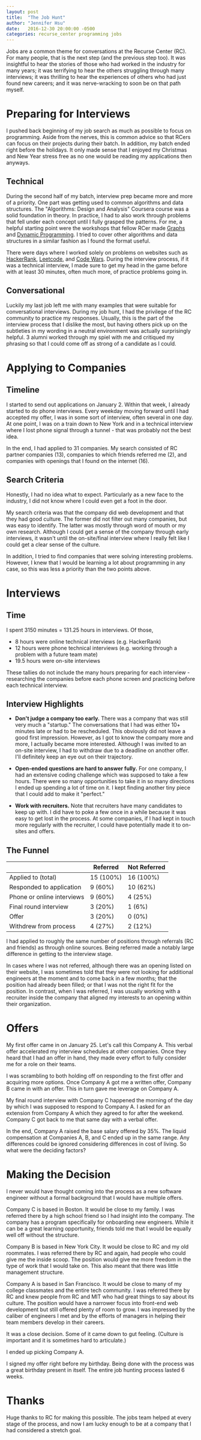 ```yaml
---
layout: post
title:  "The Job Hunt"
author: "Jennifer Hsu"
date:   2016-12-30 20:00:00 -0500
categories: recurse_center programming jobs
---
```


Jobs are a common theme for conversations at the Recurse Center (RC). For many people, that is the next step (and the previous step too). It was insightful to hear the stories of those who had worked in the industry for many years; it was terrifying to hear the others struggling through many interviews; it was thrilling to hear the experiences of others who had just found new careers; and it was nerve-wracking to soon be on that path myself.

# Preparing for Interviews

I pushed back beginning of my job search as much as possible to focus on programming. Aside from the nerves, this is common advice so that RCers can focus on their projects during their batch. In addition, my batch ended right before the holidays. It only made sense that I enjoyed my Christmas and New Year stress free as no one would be reading my applications then anyways.

## Technical

During the second half of my batch, interview prep became more and more of a priority. One part was getting used to common algorithms and data structures. The "Algorithms: Design and Analysis" Coursera course was a solid foundation in theory. In practice, I had to also work through problems that fell under each concept until I fully grasped the patterns. For me, a helpful starting point were the workshops that fellow RCer made [Graphs](https://github.com/james727/Graph-workshop) and [Dynamic Programming](https://github.com/james727/Dynamic-Programming-Workshop). I tried to cover other algorithms and data structures in a similar fashion as I found the format useful.

There were days where I worked solely on problems on websites such as [HackerRank](https://www.hackerrank.com/), [Leetcode](https://leetcode.com/), and [Code Wars](https://www.codewars.com/). During the interview process, if it was a technical interview, I made sure to get my head in the game before with at least 30 minutes, often much more, of practice problems going in.

## Conversational

Luckily my last job left me with many examples that were suitable for conversational interviews. During my job hunt, I had the privilege of the RC community to practice my responses. Usually, this is the part of the interview process that I dislike the most, but having others pick up on the subtleties in my wording in a neutral environment was actually surprisingly helpful. 3 alumni worked through my spiel with me and critiqued my phrasing so that I could come off as strong of a candidate as I could.

# Applying to Companies

## Timeline

I started to send out applications on January 2. Within that week, I already started to do phone interviews. Every weekday moving forward until I had accepted my offer, I was in some sort of interview, often several in one day. At one point, I was on a train down to New York and in a technical interview where I lost phone signal through a tunnel - that was probably not the best idea.

In the end, I had applied to 31 companies. My search consisted of RC partner companies (13), companies to which friends referred me (2), and companies with openings that I found on the internet (16).

## Search Criteria

Honestly, I had no idea what to expect. Particularly as a new face to the industry, I did not know where I could even get a foot in the door.

My search criteria was that the company did web development and that they had good culture. The former did not filter out many companies, but was easy to identify. The latter was mostly through word of mouth or my own research. Although I could get a sense of the company through early interviews, it wasn't until the on-site/final interview where I really felt like I could get a clear sense of the culture.

In addition, I tried to find companies that were solving interesting problems. However, I knew that I would be learning a lot about programming in any case, so this was less a priority than the two points above.

# Interviews

## Time

I spent 3150 minutes = 131.25 hours in interviews. Of those,
- 8 hours were online technical interviews (e.g. HackerRank)
- 12 hours were phone technical interviews (e.g. working through a problem with a future team mate)
- 19.5 hours were on-site interviews

These tallies do not include the many hours preparing for each interview - researching the companies before each phone screen and practicing before each technical interview.

## Interview Highlights

- __Don't judge a company too early.__ There was a company that was still very much a "startup." The conversations that I had was either 10+ minutes late or had to be rescheduled. This obviously did not leave a good first impression. However, as I got to know the company more and more, I actually became more interested. Although I was invited to an on-site interview, I had to withdraw due to a deadline on another offer. I'll definitely keep an eye out on their trajectory.

- __Open-ended questions are hard to answer fully.__ For one company, I had an extensive coding challenge which was supposed to take a few hours. There were so many opportunities to take it in so many directions I ended up spending a lot of time on it. I kept finding another tiny piece that I could add to make it "perfect."

- __Work with recruiters.__ Note that recruiters have many candidates to keep up with. I did have to poke a few once in a while because it was easy to get lost in the process. At some companies, if I had kept in touch more regularly with the recruiter, I could have potentially made it to on-sites and offers.

## The Funnel

|                            | Referred | Not Referred |
|----------------------------|----------|--------------|
| Applied to (total)         | 15 (100%)| 16 (100%)    |
| Responded to application   | 9 (60%)  | 10 (62%)     |
| Phone or online interviews | 9 (60%)  | 4 (25%)      |
| Final round interview      | 3 (20%)  | 1 (6%)       |
| Offer                      | 3 (20%)  | 0 (0%)       |
| Withdrew from process      | 4 (27%)  | 2 (12%)      |

I had applied to roughly the same number of positions through referrals (RC and friends) as through online sources. Being referred made a notably large difference in getting to the interview stage.

In cases where I was not referred, although there was an opening listed on their website, I was sometimes told that they were not looking for additional engineers at the moment and to come back in a few months; that the position had already been filled; or that I was not the right fit for the position. In contrast, when I was referred, I was usually working with a recruiter inside the company that aligned my interests to an opening within their organization.

# Offers

My first offer came in on January 25. Let's call this Company A. This verbal offer accelerated my interview schedules at other companies. Once they heard that I had an offer in hand, they made every effort to fully consider me for a role on their teams.

I was scrambling to both holding off on responding to the first offer and acquiring more options. Once Company A got me a written offer, Company B came in with an offer. This in turn gave me leverage on Company A.

My final round interview with Company C happened the morning of the day by which I was supposed to respond to Company A. I asked for an extension from Company A which they agreed to for after the weekend. Company C got back to me that same day with a verbal offer.

In the end, Company A raised the base salary offered by 35%. The liquid compensation at Companies A, B, and C ended up in the same range. Any differences could be ignored considering differences in cost of living. So what were the deciding factors?

# Making the Decision

I never would have thought coming into the process as a new software engineer without a formal background that I would have multiple offers.

Company C is based in Boston. It would be close to my family. I was referred there by a high school friend so I had insight into the company. The company has a program specifically for onboarding new engineers. While it can be a great learning opportunity, friends told me that I would be equally well off without the structure.

Company B is based in New York City. It would be close to RC and my old roommates. I was referred there by RC and again, had people who could give me the inside scoop. The position would give me more freedom in the type of work that I would take on. This also meant that there was little management structure.

Company A is based in San Francisco. It would be close to many of my college classmates and the entire tech community. I was referred there by RC and knew people from RC and MIT who had great things to say about its culture. The position would have a narrower focus into front-end web development but still offered plenty of room to grow. I was impressed by the caliber of engineers I met and by the efforts of managers in helping their team members develop in their careers.

It was a close decision. Some of it came down to gut feeling. (Culture is important and it is sometimes hard to articulate.)

I ended up picking Company A.

I signed my offer right before my birthday. Being done with the process was a great birthday present in itself. The entire job hunting process lasted 6 weeks.

# Thanks

Huge thanks to RC for making this possible. The jobs team helped at every stage of the process, and now I am lucky enough to be at a company that I had considered a stretch goal.
